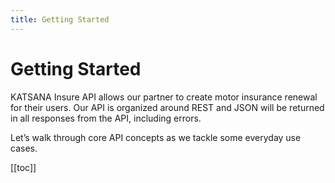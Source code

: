 ```yaml
---
title: Getting Started
---
```


# Getting Started

KATSANA Insure API allows our partner to create motor insurance renewal for their users. Our API is organized around REST and JSON will be returned in all responses from the API, including errors.

Let’s walk through core API concepts as we tackle some everyday use cases.

[[toc]]
